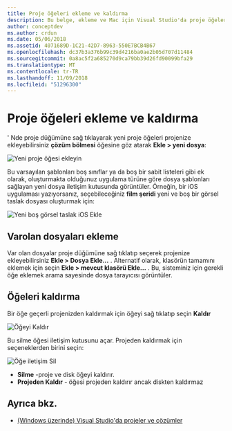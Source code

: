 ```yaml
---
title: Proje öğeleri ekleme ve kaldırma
description: Bu belge, ekleme ve Mac için Visual Studio'da proje öğeleri kaldırma açıklar
author: conceptdev
ms.author: crdun
ms.date: 05/06/2018
ms.assetid: 4071689D-1C21-42D7-8963-550E7BCB4B67
ms.openlocfilehash: dc37b3a376b99c39d4216ba0ae2b05d707d11484
ms.sourcegitcommit: 0a8ac5f2a685270d9ca79bb39d26fd90099bfa29
ms.translationtype: MT
ms.contentlocale: tr-TR
ms.lasthandoff: 11/09/2018
ms.locfileid: "51296300"
---
```

# <a name="adding-and-removing-project-items"></a>Proje öğeleri ekleme ve kaldırma

' Nde proje düğümüne sağ tıklayarak yeni proje öğeleri projenize ekleyebilirsiniz **çözüm bölmesi** öğesine göz atarak **Ekle > yeni dosya**:

![Yeni proje öğesi ekleyin](media/add-and-remove-project-items-image1.png)

Bu varsayılan şablonları boş sınıflar ya da boş bir sabit listeleri gibi ek olarak, oluşturmakta olduğunuz uygulama türüne göre dosya şablonları sağlayan yeni dosya iletişim kutusunda görüntüler. Örneğin, bir iOS uygulaması yazıyorsanız, seçebileceğiniz **film şeridi** yeni ve boş bir görsel taslak dosyası oluşturmak için:

![Yeni boş görsel taslak iOS Ekle](media/add-and-remove-project-items-image2.png)

## <a name="adding-existing-files"></a>Varolan dosyaları ekleme

Var olan dosyalar proje düğümüne sağ tıklatıp seçerek projenize ekleyebilirsiniz **Ekle > Dosya Ekle...** . Alternatif olarak, klasörün tamamını eklemek için seçin **Ekle > mevcut klasörü Ekle...** . Bu, sisteminiz için gerekli öğe eklemek arama sayesinde dosya tarayıcısı görüntüler.

## <a name="removing-items"></a>Öğeleri kaldırma

Bir öğe geçerli projenizden kaldırmak için öğeyi sağ tıklatıp seçin **Kaldır**

![Öğeyi Kaldır](media/add-and-remove-project-items-image3.png)

Bu silme öğesi iletişim kutusunu açar. Projeden kaldırmak için seçeneklerden birini seçin:

![Öğe iletişim Sil](media/add-and-remove-project-items-image4.png)

* **Silme** -proje ve disk öğeyi kaldırır.
* **Projeden Kaldır** - öğesi projeden kaldırır ancak diskten kaldırmaz

## <a name="see-also"></a>Ayrıca bkz.

* [(Windows üzerinde) Visual Studio'da projeler ve çözümler](/visualstudio/ide/solutions-and-projects-in-visual-studio)